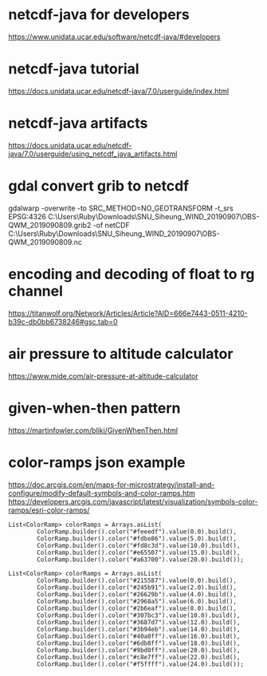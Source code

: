 # netcdf-java for developers
https://www.unidata.ucar.edu/software/netcdf-java/#developers

# netcdf-java tutorial
https://docs.unidata.ucar.edu/netcdf-java/7.0/userguide/index.html

# netcdf-java artifacts
https://docs.unidata.ucar.edu/netcdf-java/7.0/userguide/using_netcdf_java_artifacts.html

# gdal convert grib to netcdf
gdalwarp -overwrite -to SRC_METHOD=NO_GEOTRANSFORM -t_srs EPSG:4326 C:\Users\Ruby\Downloads\SNU_Siheung_WIND_20190907\OBS-QWM_2019090809.grib2 -of netCDF C:\Users\Ruby\Downloads\SNU_Siheung_WIND_20190907\OBS-QWM_2019090809.nc

# encoding and decoding of float to rg channel
https://titanwolf.org/Network/Articles/Article?AID=666e7443-0511-4210-b39c-db0bb6738246#gsc.tab=0

# air pressure to altitude calculator
https://www.mide.com/air-pressure-at-altitude-calculator

# given-when-then pattern
https://martinfowler.com/bliki/GivenWhenThen.html

# color-ramps json example
https://doc.arcgis.com/en/maps-for-microstrategy/install-and-configure/modify-default-symbols-and-color-ramps.htm
https://developers.arcgis.com/javascript/latest/visualization/symbols-color-ramps/esri-color-ramps/

```
List<ColorRamp> colorRamps = Arrays.asList(
        ColorRamp.builder().color("#feeedf").value(0.0).build(),
        ColorRamp.builder().color("#fdbe86").value(5.0).build(),
        ColorRamp.builder().color("#fd8c3d").value(10.0).build(),
        ColorRamp.builder().color("#e65507").value(15.0).build(),
        ColorRamp.builder().color("#a63700").value(20.0).build());
     
List<ColorRamp> colorRamps = Arrays.asList(
        ColorRamp.builder().color("#215587").value(0.0).build(),
        ColorRamp.builder().color("#245b91").value(2.0).build(),
        ColorRamp.builder().color("#26629b").value(4.0).build(),
        ColorRamp.builder().color("#2968a5").value(6.0).build(),
        ColorRamp.builder().color("#2b6eaf").value(8.0).build(),
        ColorRamp.builder().color("#307bc3").value(10.0).build(),
        ColorRamp.builder().color("#3687d7").value(12.0).build(),
        ColorRamp.builder().color("#3b94eb").value(14.0).build(),
        ColorRamp.builder().color("#40a0ff").value(16.0).build(),
        ColorRamp.builder().color("#6db8ff").value(18.0).build(),
        ColorRamp.builder().color("#9bd0ff").value(20.0).build(),
        ColorRamp.builder().color("#c8e7ff").value(22.0).build(),
        ColorRamp.builder().color("#f5ffff").value(24.0).build());
```